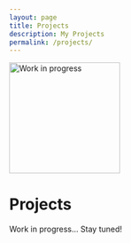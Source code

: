 ```yaml
---
layout: page
title: Projects
description: My Projects
permalink: /projects/
---
```


<img class="img-rounded" src="/assets/img/uploads/profile.png" alt="Work in progress" width="200">

# Projects

Work in progress... Stay tuned!
